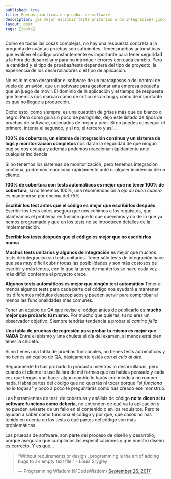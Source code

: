 ```yaml
---
published: true
title: Buenas prácticas en pruebas de software
description: ¿Es mejor escribir tests unitarios o de integración? ¿Importa la cobertura de mi suite de tests?
layout: post
tags: [tests]
---
```


Como en todas las cosas complejas, no hay una respuesta concreta a la pregunta de cuántas pruebas son suficientes. Tener pruebas automáticas que evalúen el código constantemente es importante para tener seguridad a la hora de desarrollar y para no introducir errores con cada cambio. Pero la cantidad y el tipo de pruebas/tests dependerá del tipo de proyecto, la experiencia de los desarrolladores o el tipo de aplicación. 

No es lo mismo desarrollar el software de un marcapasos o del control de vuelo de un avión, que un software para gestionar una empresa pequeña que un juego de móvil. El dominio de la aplicación y el tiempo de respuesta que tenemos nos marcan cómo de crítico es un bug y cómo de importante es que no llegue a producción.

Dicho esto, como siempre, es una cuestión de grises más que de blanco o negro. Pero como guía un poco de _perogrullo_, dejo este listado de tipos de pruebas de software, ordenados de mejor a peor. Si no puedes conseguir el primero, intenta el segundo, y si no, el tercero y así... 

**100% de cobertura, un sistema de integración continua y un sistema de logs y monitorización completos** nos darán la seguridad de que ningún bug se nos escapa y además podemos reaccionar rápidamente ante cualquier incidencia

Si no tenemos los sistemas de monitorización, pero tenemos integración continua, podremos reaccionar rápidamente ante cualquier incidencia de un cliente.

**100% de cobertura con tests automáticos es mejor que no tener 100% de cobertura**, si no tenemos 100%, una recomendación a _ojo de buen cubero_ es mantenerse por encima del 75% 

**Escribir los test antes que el código es mejor que escribirlos después** Escribir los tests antes asegura que nos ceñimos a los requisitos, que planteamos el problema en función que lo que queremos y no de lo que ya hemos programado y que en los tests no se introducen detalles de la implementación.

**Escribir los tests después que el código es mejor que no escribirlos nunca**

**Muchos tests unitarios y algunos de integración** es mejor que muchos tests de integración sin tests unitarios. Tener sólo tests de integración hace que sea muy difícil cubrir todas las posibilidades y son más costosos de escribir y más lentos, con lo que la tarea de manterlos se hace cada vez más difícil conforme el proyecto crece.

**Algunos tests automáticos es mejor que ningún test automático** Tener al menos algunos tests para cada parte del código nos ayudará a mantener los diferentes módulos desacoplados y pueden servir para comprobar al menos las funcionalidades más comunes.

Tener un equipo de QA que revise el código antes de publicarlo es **mucho mejor que probarlo tú mismo.** Por mucho que quieras, tú no eres un observador objetivo. Siempre tendrás tendencia a probar el _camino feliz_

**Una tabla de pruebas de regresión para probar tú mismo es mejor que NADA** Entre el abismo y una chuleta el día del examen, al menos está bien tener la chuleta.

Si no tienes una tabla de pruebas funcionales, no tienes tests automáticos y no tienes un equipo de QA, básicamente estás _con el culo al aire_. 

Seguramente tú has probado tu producto mientras lo desarrollabas, pero cuando el cliente lo use fallará de mil formas que no habías pensado y cada vez que tengas que hacer algún cambio lo harás con miedo a no romper nada. Habrá partes del código que no querrás ni tocar porque _"si funciona no lo toques"_ y poco a poco te preguntarás cómo has creado ese monstruo.

Las herramientas de test, de cobertura y análisis de código **no te dicen si tu software funciona como debería**, no entienden de qué va tu aplicación y no pueden avisarte de un fallo en el contenido o en los requisitos. Pero te ayudan a saber cómo funciona el código y por qué, qué casos no has tenido en cuenta en los tests o qué partes del código son más problemáticas.

Las pruebas de software, son parte del proceso de diseño y desarrollo, porque aseguran que cumplimos las especificaciones y que nuestro diseño es correcto. Y es que...

<blockquote class="twitter-tweet" data-lang="en"><p lang="en" dir="ltr">“Without requirements or design , programming is the art of adding bugs to an empty text file.” - Louis Srygley</p>&mdash; Programming Wisdom (@CodeWisdom) <a href="https://twitter.com/CodeWisdom/status/912738902376632321?ref_src=twsrc%5Etfw">September 26, 2017</a></blockquote>
<script async src="https://platform.twitter.com/widgets.js" charset="utf-8"></script>

